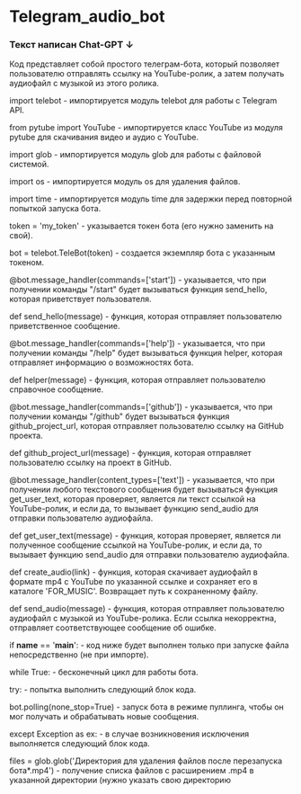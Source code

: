 # Telegram_audio_bot
### Текст написан Chat-GPT ↓

Код представляет собой простого телеграм-бота, который позволяет пользователю отправлять ссылку на YouTube-ролик, а затем получать аудиофайл с музыкой из этого ролика.

import telebot - импортируется модуль telebot для работы с Telegram API.

from pytube import YouTube - импортируется класс YouTube из модуля pytube для скачивания видео и аудио с YouTube.

import glob - импортируется модуль glob для работы с файловой системой.

import os - импортируется модуль os для удаления файлов.

import time - импортируется модуль time для задержки перед повторной попыткой запуска бота.

token = 'my_token' - указывается токен бота (его нужно заменить на свой).

bot = telebot.TeleBot(token) - создается экземпляр бота с указанным токеном.

@bot.message_handler(commands=['start']) - указывается, что при получении команды "/start" будет вызываться функция send_hello, которая приветствует пользователя.

def send_hello(message) - функция, которая отправляет пользователю приветственное сообщение.

@bot.message_handler(commands=['help']) - указывается, что при получении команды "/help" будет вызываться функция helper, которая отправляет информацию о возможностях бота.

def helper(message) - функция, которая отправляет пользователю справочное сообщение.

@bot.message_handler(commands=['github']) - указывается, что при получении команды "/github" будет вызываться функция github_project_url, которая отправляет пользователю ссылку на GitHub проекта.

def github_project_url(message) - функция, которая отправляет пользователю ссылку на проект в GitHub.

@bot.message_handler(content_types=['text']) - указывается, что при получении любого текстового сообщения будет вызываться функция get_user_text, которая проверяет, является ли текст ссылкой на YouTube-ролик, и если да, то вызывает функцию send_audio для отправки пользователю аудиофайла.

def get_user_text(message) - функция, которая проверяет, является ли полученное сообщение ссылкой на YouTube-ролик, и если да, то вызывает функцию send_audio для отправки пользователю аудиофайла.

def create_audio(link) - функция, которая скачивает аудиофайл в формате mp4 с YouTube по указанной ссылке и сохраняет его в каталоге 'FOR_MUSIC'. Возвращает путь к сохраненному файлу.

def send_audio(message) - функция, которая отправляет пользователю аудиофайл с музыкой из YouTube-ролика. Если ссылка некорректна, отправляет соответствующее сообщение об ошибке.

if __name__ == '__main__': - код ниже будет выполнен только при запуске файла непосредственно (не при импорте).

while True: - бесконечный цикл для работы бота.

try: - попытка выполнить следующий блок кода.

bot.polling(none_stop=True) - запуск бота в режиме пуллинга, чтобы он мог получать и обрабатывать новые сообщения.

except Exception as ex: - в случае возникновения исключения выполняется следующий блок кода.

files = glob.glob('Директория для удаления файлов после перезапуска бота*.mp4') - получение списка файлов с расширением .mp4 в указанной директории (нужно указать свою директорию
